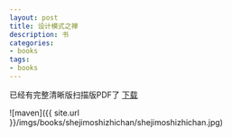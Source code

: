 ```yaml
---
layout: post
title: 设计模式之禅
description: 书
categories:
- books
tags:
- books
---
```


已经有完整清晰版扫描版PDF了
[下载](ftp://book1:book1@211.144.92.191/book6/20110401/45d5f633-fe87-42d2-89b8-673edac765b2.pdf)

![maven]({{ site.url }}/imgs/books/shejimoshizhichan/shejimoshizhichan.jpg)


 


